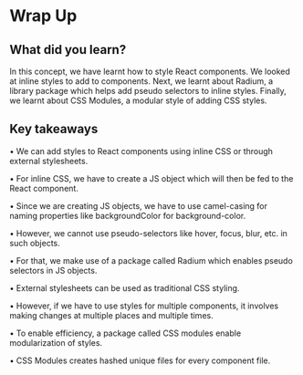 # **Wrap Up**

## What did you learn?

In this concept, we have learnt how to style React components. We looked at inline styles to add to components. Next, we learnt about Radium, a library package which helps add pseudo selectors to inline styles. Finally, we learnt about CSS Modules, a modular style of adding CSS styles.


## Key takeaways

•	We can add styles to React components using inline CSS or through external stylesheets.

•	For inline CSS, we have to create a JS object which will then be fed to the React component.

•	Since we are creating JS objects, we have to use camel-casing for naming properties like backgroundColor for background-color.

•	However, we cannot use pseudo-selectors like hover, focus, blur, etc. in such objects.

•	For that, we make use of a package called Radium which enables pseudo selectors in JS objects.

•	External stylesheets can be used as traditional CSS styling.

•	However, if we have to use styles for multiple components, it involves making changes at multiple places and multiple times.

•	To enable efficiency, a package called CSS modules enable modularization of styles.

•	CSS Modules creates hashed unique files for every component file.
